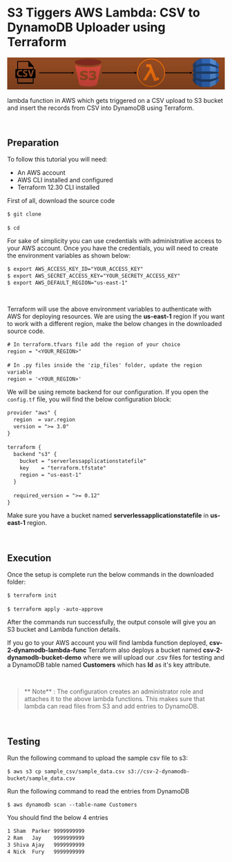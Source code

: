 # S3 Tiggers AWS Lambda: CSV to DynamoDB Uploader using Terraform

![Alt text](image.png?raw=true "Title")

lambda function in AWS which gets triggered on a CSV upload to S3 bucket and insert the records from CSV into DynamoDB using Terraform.

<br />

## Preparation

To follow this tutorial you will need:
-   An AWS account
-   AWS CLI installed and configured
-   Terraform 12.30 CLI installed

First of all, download the source code
```
$ git clone 

$ cd 
```
For sake of simplicity you can use credentials with administrative access to your AWS account. Once you have the credentials, you will need to create the environment variables as shown below:
```
$ export AWS_ACCESS_KEY_ID="YOUR_ACCESS_KEY"
$ export AWS_SECRET_ACCESS_KEY="YOUR_SECRETY_ACCESS_KEY"
$ export AWS_DEFAULT_REGION="us-east-1"
```

<br />


Terraform will use the above environment variables to authenticate with AWS for deploying resources. We are using the **us-east-1** region If you want to work with a different region, make the below changes in the downloaded source code.

```
# In terraform.tfvars file add the region of your choice
region = "<YOUR_REGION>"

# In .py files inside the 'zip_files' folder, update the region variable
region = '<YOUR_REGION>'
```
We will be using remote backend for our configuration. If you open the ```config.tf``` file, you will find the below configuration block:
```
provider "aws" {
  region  = var.region
  version = ">= 3.0"
}

terraform {
  backend "s3" {
    bucket = "serverlessapplicationstatefile"
    key    = "terraform.tfstate" 
    region = "us-east-1"
  }

  required_version = ">= 0.12"
}
```
Make sure you have a bucket named **serverlessapplicationstatefile** in **us-east-1** region.

<br />

## Execution

Once the setup is complete run the below commands in the downloaded folder:
```
$ terraform init

$ terraform apply -auto-approve
```
After the commands run successfully, the output console will give you an S3 bucket and Lambda function details.


If you go to your AWS account you will find lambda function deployed, **csv-2-dynamodb-lambda-func** Terraform also deploys a bucket named **csv-2-dynamodb-bucket-demo** where we will upload our .csv files for testing and a DynamoDB table named **Customers** which has **Id** as it's key attribute.

<br />

> ** Note** : The configuration creates an administrator role and attaches it to the above lambda functions. This makes sure that lambda can read files from S3 and add entries to DynamoDB.

<br />

## Testing

Run the following command to upload the sample csv file to s3:
```
$ aws s3 cp sample_csv/sample_data.csv s3://csv-2-dynamodb-bucket/sample_data.csv
```
Run the following command to read the entries from DynamoDB
```
$ aws dynamodb scan --table-name Customers
```
You should find the below 4 entries
```
1 Sham  Parker 9999999999
2 Ram   Jay    9999999999
3 Shiva Ajay   9999999999
4 Nick  Fury   9999999999
```
<br />
